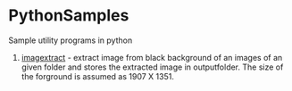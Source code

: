 # PythonSamples

Sample utility programs in python

1) [imagextract](https://github.com/mohandarsi/PythonSamples) - extract image from black background of an images of an given folder and stores the extracted image in outputfolder. The size of the forground is assumed as 1907 X 1351.
